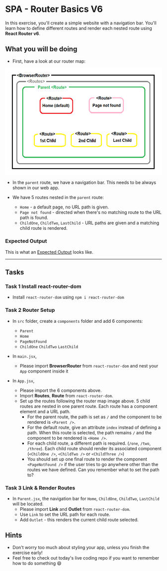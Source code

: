 # SPA - Router Basics V6

In this exercise, you'll create a simple website with a navigation bar. You'll learn how to define different routes and render each nested route using **React Router v6**. 

## What you will be doing

* First, have a look at our router map:
  
![Router Map](./router-map.png)

* In the `parent` route, we have a navigation bar. This needs to be always shown in our web app.  
  
* We have 5 routes nested in the `parent` route: 
    - `Home` - a default page, no URL path is given.
    - `Page not found` - directed when there's no matching route to the URL path is found.
    - `ChildOne`, `ChildTwo`, `LastChild` - URL paths are given and a matching child route is rendered.

### Expected Output

This is what an [Expected Output](https://router-basics-v6.vercel.app/) looks like.

---

## Tasks

### Task 1 Install react-router-dom
* Install `react-router-dom` using
`npm i react-router-dom` 

### Task 2 Router Setup
* In `src` folder, create a `components` folder and add 6 components:
  - `Parent` 
  - `Home`
  - `PageNotFound`
  - `ChildOne` `ChildTwo` `LastChild`

* In `main.jsx`,
  - Please import **BrowserRouter** from `react-router-dom` and nest your `App` component inside it

* In `App.jsx`, 
  - Please import the 6 components above. 
  - Import **Routes**, **Route** from `react-router-dom`.
  - Set up the routes following the router map image above. 5 child routes are nested in one parent route. Each route has a component element and a URL path.
    - For the parent route, the path is set as `/` and the component to be rendered is `<Parent />`.
    - For the default route, give an attribute `index` instead of defining a path. When this route is selected, the path remains `/` and the component to be rendered is `<Home />`.  
    - For each child route, a different path is required. (`/one`, `/two`, `/three`). Each child route should render its associated component (`<ChildOne />`, `<ChildTwo />` or `<ChildThree />`)
    - You should set up one final route to render the component `<PageNotFound />` if the user tries to go anywhere other than the routes we have defined. Can you remember what to set the path to? 

### Task 3 Link & Render Routes
* In `Parent.jsx`, the navigation bar for `Home`, `ChildOne`, `ChildTwo`, `LastChild` will be located. 
  - Please import **Link** and **Outlet** from `react-router-dom`.
  - Use `Link` to set the URL path for each route.
  - Add `Outlet` - this renders the current child route selected. 

## Hints

- Don't worry too much about styling your app, unless you finish the exercise early!
- Feel free to check out today's live coding repo if you want to remember how to do something :smile: